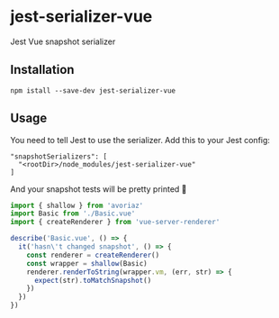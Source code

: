 # jest-serializer-vue

Jest Vue snapshot serializer

## Installation

```
npm istall --save-dev jest-serializer-vue
```

## Usage

You need to tell Jest to use the serializer. Add this to your Jest config:

```
"snapshotSerializers": [
  "<rootDir>/node_modules/jest-serializer-vue"
]
```

And your snapshot tests will be pretty printed 💅

```js
import { shallow } from 'avoriaz'
import Basic from './Basic.vue'
import { createRenderer } from 'vue-server-renderer'

describe('Basic.vue', () => {
  it('hasn\'t changed snapshot', () => {
    const renderer = createRenderer()
    const wrapper = shallow(Basic)
    renderer.renderToString(wrapper.vm, (err, str) => {
      expect(str).toMatchSnapshot()
    })
  })
})
```
